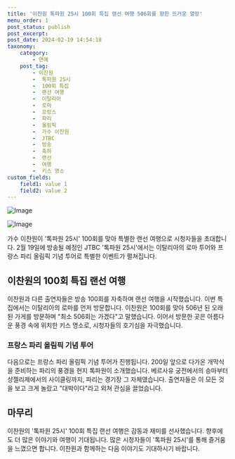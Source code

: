```yaml
---
title: '이찬원 톡파원 25시 100회 특집 랜선 여행 506회를 향한 뜨거운 열망'
menu_order: 1
post_status: publish
post_excerpt: 
post_date: 2024-02-19 14:54:18
taxonomy:
    category:
        - 연예
    post_tag:
        - 이찬원
        -  톡파원 25시
        -  100회 특집
        -  랜선 여행
        -  이탈리아
        -  로마
        -  프랑스
        -  파리
        -  올림픽
        -  가수 이찬원
        -  JTBC
        -  방송
        -  축하
        -  랜선
        -  여행
        -  키스 명소
custom_fields:
    field1: value 1
    field2: value 2
---
```


![Image](https://ssl.pstatic.net/mimgnews/image/108/2024/02/19/0003215609_001_20240219055001227.jpg?type=w540)

![Image](https://mimgnews.pstatic.net/image/108/2024/02/19/0003215609_002_20240219055001467.jpg?type=w540)

가수 이찬원이 '톡파원 25시' 100회를 맞아 특별한 랜선 여행으로 시청자들을 초대합니다. 2월 19일에 방송될 예정인 JTBC '톡파원 25시'에서는 이탈리아의 로마 투어와 프랑스 파리 올림픽 기념 투어로 특별한 이벤트가 펼쳐집니다.
## 이찬원의 100회 특집 랜선 여행
이찬원과 다른 출연자들은 방송 100회를 자축하며 랜선 여행을 시작했습니다. 이번 특집에서는 이탈리아의 로마를 먼저 방문합니다. 이찬원은 100회를 맞아 506년 된 오래된 가게를 방문하며 "최소 506회는 가겠다"고 말했습니다. 이어서 방문한 곳은 아름다운 풍경 속에 위치한 키스 명소로, 시청자들의 호기심을 자극했습니다.
### 프랑스 파리 올림픽 기념 투어
다음으로는 프랑스 파리 올림픽 기념 투어가 진행됩니다. 200일 앞으로 다가온 개막식을 준비하는 파리의 풍경을 현지 톡파원이 소개했습니다. 베르사유 궁전에서의 승마부터 샹젤리제에서의 사이클링까지, 파리는 경기장 그 자체였습니다. 출연자들은 이 모든 것을 보고 크게 놀랐고 "대박이다"라고 외쳐 관심을 끌었습니다.
## 마무리
이찬원의 '톡파원 25시' 100회 특집 랜선 여행은 감동과 재미를 선사했습니다. 향후에도 더 많은 이야기와 여행이 기대됩니다. 많은 시청자들이 '톡파원 25시'를 통해 즐거움을 느꼈으면 합니다. 이찬원과 함께하는 다음 이야기도 기대하시기 바랍니다.
